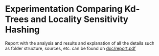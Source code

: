 # Experimentation Comparing Kd-Trees and Locality Sensitivity Hashing

Report with the analysis and results and explanation of all the details such as folder structure, sources, etc. can be found on [doc/report.pdf](doc/report.pdf)
